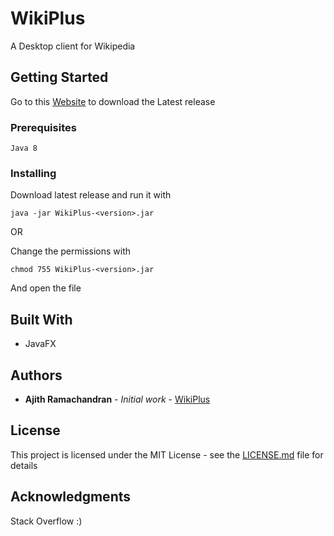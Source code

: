 # WikiPlus

A Desktop client for Wikipedia

## Getting Started

Go to this [Website](http://www.mediafire.com/folder/j0oo616dvoznt/WikiPlus) to download the Latest release

### Prerequisites

```
Java 8
```

### Installing

Download latest release and run it with
```
java -jar WikiPlus-<version>.jar
```

OR

Change the permissions with
```
chmod 755 WikiPlus-<version>.jar
```
And open the file

## Built With

* JavaFX

## Authors

* **Ajith Ramachandran** - *Initial work* - [WikiPlus](https://github.com/AjithRamachandran/WikiPlus)

## License

This project is licensed under the MIT License - see the [LICENSE.md](LICENSE.md) file for details

## Acknowledgments

Stack Overflow :)
